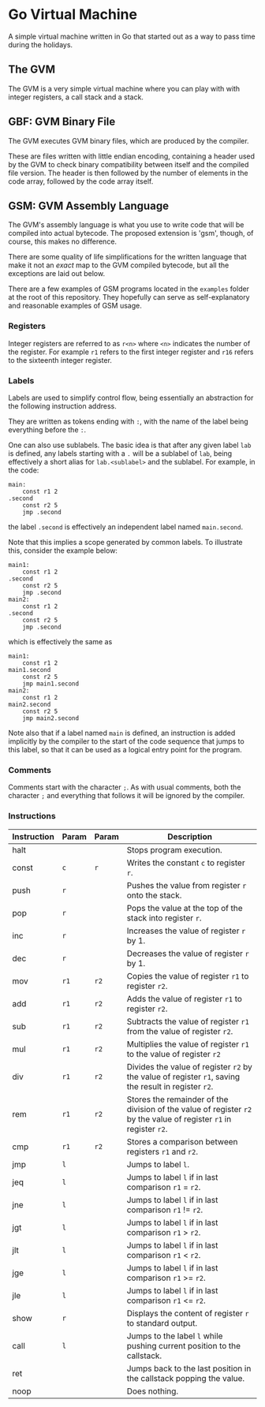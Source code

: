 # Go Virtual Machine

A simple virtual machine written in Go that started out as a way to pass time
during the holidays.

## The GVM

The GVM is a very simple virtual machine where you can play with with integer
registers, a call stack and a stack.

## GBF: GVM Binary File

The GVM executes GVM binary files, which are produced by the compiler.

These are files written with little endian encoding, containing a header used
by the GVM to check binary compatibility between itself and the compiled file
version. The header is then followed by the number of elements in the code
array, followed by the code array itself.

## GSM: GVM Assembly Language

The GVM's assembly language is what you use to write code that will be compiled
into actual bytecode. The proposed extension is 'gsm', though, of course, this
makes no difference.

There are some quality of life simplifications for the written language that
make it not an _exact_ map to the GVM compiled bytecode, but all the exceptions
are laid out below.

There are a few examples of GSM programs located in the `examples` folder at
the root of this repository. They hopefully can serve as self-explanatory and
reasonable examples of GSM usage.

### Registers

Integer registers are referred to as `r<n>` where `<n>` indicates the number
of the register. For example `r1` refers to the first integer register and
`r16` refers to the sixteenth integer register.

### Labels

Labels are used to simplify control flow, being essentially an abstraction for
the following instruction address.

They are written as tokens ending with `:`, with the name of the label being
everything before the `:`.

One can also use sublabels. The basic idea is that after any given label `lab`
is defined, any labels starting with a `.` will be a sublabel of `lab`, being
effectively a short alias for `lab.<sublabel>` and the sublabel. For example,
in the code:
```
main:
    const r1 2
.second
    const r2 5
    jmp .second
```
the label `.second` is effectively an independent label named `main.second`.

Note that this implies a scope generated by common labels. To illustrate this,
consider the example below:
```
main1:
    const r1 2
.second
    const r2 5
    jmp .second
main2:
    const r1 2
.second
    const r2 5
    jmp .second
```
which is effectively the same as
```
main1:
    const r1 2
main1.second
    const r2 5
    jmp main1.second
main2:
    const r1 2
main2.second
    const r2 5
    jmp main2.second
```

Note also that if a label named `main` is defined, an instruction is added
implicitly by the compiler to the start of the code sequence that jumps to
this label, so that it can be used as a logical entry point for the program.

### Comments

Comments start with the character `;`. As with usual comments, both the
character `;` and everything that follows it will be ignored by the compiler.

### Instructions

| Instruction | Param | Param | Description |
|-------------|-------|-------|-------------|
| halt | | | Stops program execution. |
| const | `c` | `r` | Writes the constant `c` to register `r`. |
| push | `r` | | Pushes the value from register `r` onto the stack. |
| pop | `r` | | Pops the value at the top of the stack into register `r`. |
| inc | `r` | | Increases the value of register `r` by 1. |
| dec | `r` | | Decreases the value of register `r` by 1. |
| mov | `r1` | `r2` | Copies the value of register `r1` to register `r2`. |
| add | `r1` | `r2` | Adds the value of register `r1` to register `r2`. |
| sub | `r1` | `r2` | Subtracts the value of register `r1` from the value of register `r2`. |
| mul | `r1` | `r2` | Multiplies the value of register `r1` to the value of register `r2` |
| div | `r1` | `r2` | Divides the value of register `r2` by the value of register `r1`, saving the result in register `r2`. |
| rem | `r1` | `r2` | Stores the remainder of the division of the value of register `r2` by the value of register `r1` in register `r2`. |
| cmp | `r1` | `r2` | Stores a comparison between registers `r1` and `r2`. |
| jmp | `l` | | Jumps to label `l`. |
| jeq | `l` | | Jumps to label `l` if in last comparison `r1` = `r2`. |
| jne | `l` | | Jumps to label `l` if in last comparison `r1` != `r2`. |
| jgt | `l` | | Jumps to label `l` if in last comparison `r1` > `r2`. |
| jlt | `l` | | Jumps to label `l` if in last comparison `r1` < `r2`. |
| jge | `l` | | Jumps to label `l` if in last comparison `r1` >= `r2`. |
| jle | `l` | | Jumps to label `l` if in last comparison `r1` <= `r2`. |
| show | `r` | | Displays the content of register `r` to standard output. |
| call | `l` | | Jumps to the label `l` while pushing current position to the callstack. |
| ret | | | Jumps back to the last position in the callstack popping the value. |
| noop | | | Does nothing. |

